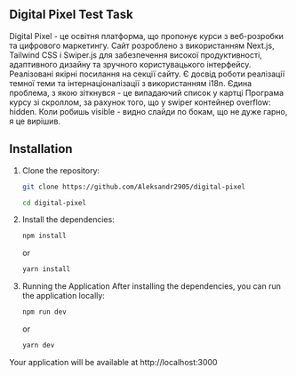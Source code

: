 ## Digital Pixel Test Task

Digital Pixel - це освітня платформа, що пропонує курси з веб-розробки та цифрового маркетингу. Сайт розроблено з використанням Next.js, Tailwind CSS і Swiper.js для забезпечення високої продуктивності, адаптивного дизайну та зручного користувацького інтерфейсу. Реалізовані якірні посилання на секції сайту. Є досвід роботи реалізації темної теми та інтернаціоналізації з використанням i18n. Єдина проблема, з якою зіткнувся - це випадаючий список у картці Програма курсу зі скроллом, за рахунок того, що у swiper контейнер overflow: hidden. Коли робишь visible - видно слайди по бокам, що не дуже гарно, я це вирішив.

## Installation

1. Clone the repository:

   ```bash
   git clone https://github.com/Aleksandr2905/digital-pixel

   cd digital-pixel
   ```

2. Install the dependencies:

   ```bash
   npm install
   ```

   or

   ```bash
   yarn install
   ```

3. Running the Application
   After installing the dependencies, you can run the application locally:

   ```bash
   npm run dev
   ```

   or

   ```bash
   yarn dev
   ```

Your application will be available at http://localhost:3000
